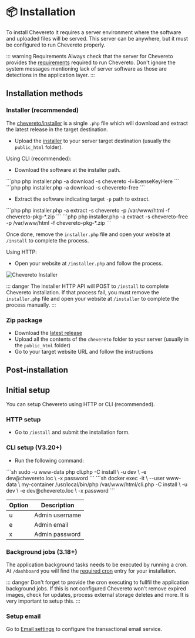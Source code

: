 # 📦 Installation

To install Chevereto it requires a server environment where the software and uploaded files will be served. This server can be anywhere, but it must be configured to run Chevereto properly.

::: warning Requirements
Always check that the server for Chevereto provides the [requirements](../setup/system/requirements.md) required to run Chevereto. Don't ignore the system messages mentioning lack of server software as those are detections in the application layer.
:::

## Installation methods

### Installer (recommended)

The [chevereto/installer](https://github.com/chevereto/installer) is a single `.php` file which will download and extract the latest release in the target destination.

* Upload the [installer](https://chevereto.com/download/file/installer) to your server target destination (usually the `public_html` folder).

Using CLI (recommended):

* Download the software at the installer path.

<code-group>
<code-block title="Paid">
```php
php installer.php -a download -s chevereto -l=licenseKeyHere
```
</code-block>

<code-block title="Free">
```php
php installer.php -a download -s chevereto-free
```
</code-block>
</code-group>

* Extract the software indicating target `-p` path to extract.

<code-group>
<code-block title="Paid">
```php
php installer.php -a extract -s chevereto -p /var/www/html -f chevereto-pkg-*.zip
```
</code-block>

<code-block title="Free">
```php
php installer.php -a extract -s chevereto-free -p /var/www/html -f chevereto-pkg-*.zip
```
</code-block>
</code-group>

Once done, remove the `installer.php` file and open your website at `/install` to complete the process.

Using HTTP:

* Open your website at `/installer.php` and follow the process.

![Chevereto Installer](https://camo.githubusercontent.com/1c1a868703419338eb6b01802270171b4bbb134d/68747470733a2f2f63686576657265746f2e636f6d2f7372632f696d672f696e7374616c6c65722f73637265656e2d76322e706e673f3230313930363233)

::: danger
The installer HTTP API will POST to `/install` to complete Chevereto installation. If that process fail, you must remove the `installer.php` file and open your website at `/installer` to complete the process manually.
:::

### Zip package

* Download the [latest release](https://chevereto.com/panel/downloads)
* Upload all the contents of the `chevereto` folder to your server (usually in the `public_html` folder)
* Go to your target website URL and follow the instructions

## Post-installation

## Initial setup

You can setup Chevereto using HTTP or CLI (recommended).

### HTTP setup

* Go to `/install` and submit the installation form.

### CLI setup (V3.20+)

* Run the following command:

<code-group>
<code-block title="Shell">
```sh
sudo -u www-data php cli.php -C install \
    -u dev \
    -e dev@chevereto.loc \
    -x password
```
</code-block>

<code-block title="Docker">
```sh
docker exec -it \
    --user www-data \
    my-container /usr/local/bin/php /var/www/html/cli.php -C install \
    -u dev \
    -e dev@chevereto.loc \
    -x password
```
</code-block>
</code-group>

| Option | Description    |
| ------ | -------------- |
| u      | Admin username |
| e      | Admin email    |
| x      | Admin password |

### Background jobs (3.18+)

The application background tasks needs to be executed by running a cron. At `/dashboard` you will find the [required cron](../setup/system/requirements.md#cron) entry for your installation.

::: danger
Don't forget to provide the cron executing to fullfil the application background jobs. If this is not configured Chevereto won't remove expired images, check for updates, process external storage deletes and more. It is very important to setup this.
:::

### Setup email

Go to [Email settings](../settings/email.md) to configure the transactional email service.
